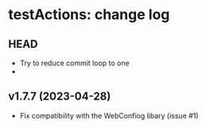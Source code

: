 testActions: change log
=======================

HEAD
----

* Try to reduce commit loop to one
* 

v1.7.7 (2023-04-28)
------

* Fix compatibility with the WebConfiog libary (issue #1)
